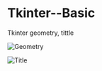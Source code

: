 # Tkinter--Basic
Tkinter geometry, tittle


![Geometry](https://user-images.githubusercontent.com/81771773/116789531-c3cb6500-aac8-11eb-8ec0-7270a01b878e.PNG)



![Title](https://user-images.githubusercontent.com/81771773/116789533-c5952880-aac8-11eb-827c-ca2f8f8caeba.PNG)

